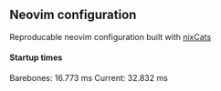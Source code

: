 ## Neovim configuration

Reproducable neovim configuration built with [nixCats](https://github.com/BirdeeHub/nixCats-nvim)

#### Startup times
Barebones: 16.773 ms 
Current: 32.832 ms
